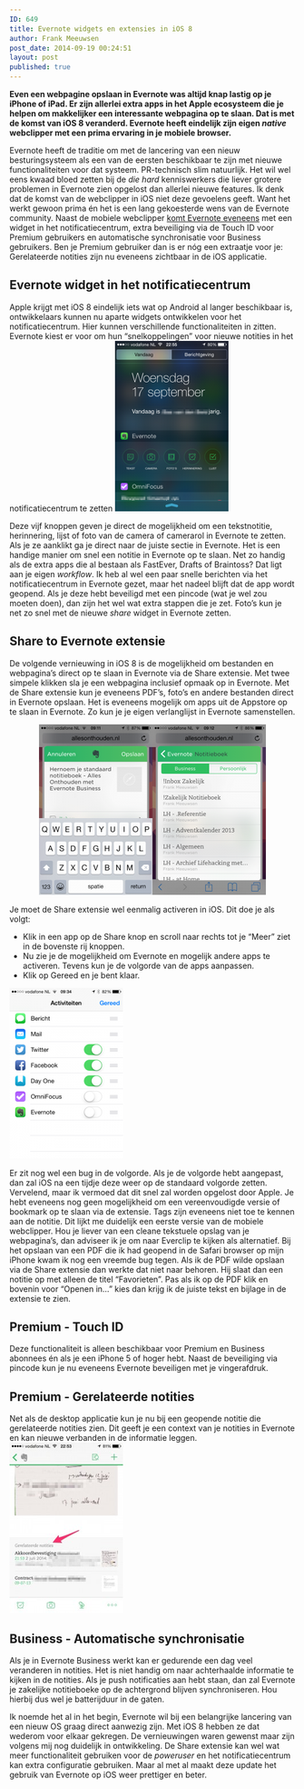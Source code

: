 ```yaml
---
ID: 649
title: Evernote widgets en extensies in iOS 8
author: Frank Meeuwsen
post_date: 2014-09-19 00:24:51
layout: post
published: true
---
```

<strong>Even een webpagine opslaan in Evernote was altijd knap lastig op je iPhone of iPad. Er zijn allerlei extra apps in het Apple ecosysteem die je helpen om makkelijker een interessante webpagina op te slaan. Dat is met de komst van iOS 8 veranderd. Evernote heeft eindelijk zijn eigen <em>native</em> webclipper met een prima ervaring in je mobiele browser.</strong>

<!--more-->

Evernote heeft de traditie om met de lancering van een nieuw besturingsysteem als een van de eersten beschikbaar te zijn met nieuwe functionaliteiten voor dat systeem. PR-technisch slim natuurlijk. Het wil wel eens kwaad bloed zetten bij de <em>die hard</em> kenniswerkers die liever grotere problemen in Evernote zien opgelost dan allerlei nieuwe features.
Ik denk dat de komst van de webclipper in iOS niet deze gevoelens geeft. Want het werkt gewoon prima én het is een lang gekoesterde wens van de Evernote community. Naast de mobiele webclipper <a href="http://blog.evernote.com/blog/2014/09/17/new-evernote-ios-8-web-clipping-quick-notes/">komt Evernote eveneens</a> met een widget in het notificatiecentrum, extra beveiliging via de Touch ID voor Premium gebruikers en automatische synchronisatie voor Business gebruikers. Ben je Premium gebruiker dan is er nóg een extraatje voor je: Gerelateerde notities zijn nu eveneens zichtbaar in de iOS applicatie.
<h2 id="evernotewidgetinhetnotificatiecentrum">Evernote widget in het notificatiecentrum</h2>
Apple krijgt met iOS 8 eindelijk iets wat op Android al langer beschikbaar is, ontwikkelaars kunnen nu aparte widgets ontwikkelen voor het notificatiecentrum. Hier kunnen verschillende functionaliteiten in zitten. Evernote kiest er voor om hun “snelkoppelingen” voor nieuwe notities in het notificatiecentrum te zetten

<img class="aligncenter size-medium wp-image-651" src="/images/2014/09/notificationcentre-200x300.png" alt="notificationcentre" width="200" height="300" />

Deze vijf knoppen geven je direct de mogelijkheid om een tekstnotitie, herinnering, lijst of foto van de camera of camerarol in Evernote te zetten. Als je ze aanklikt ga je direct naar de juiste sectie in Evernote. Het is een handige manier om snel een notitie in Evernote op te slaan. Net zo handig als de extra apps die al bestaan als FastEver, Drafts of Braintoss? Dat ligt aan je eigen <em>workflow</em>. Ik heb al wel een paar snelle berichten via het notificatiecentrum in Evernote gezet, maar het nadeel blijft dat de app wordt geopend. Als je deze hebt beveiligd met een pincode (wat je wel zou moeten doen), dan zijn het wel wat extra stappen die je zet. Foto’s kun je net zo snel met de nieuwe <em>share</em> widget in Evernote zetten.
<h2 id="sharetoevernoteextensie">Share to Evernote extensie</h2>
De volgende vernieuwing in iOS 8 is de mogelijkheid om bestanden en webpagina’s direct op te slaan in Evernote via de Share extensie. Met twee simpele klikken sla je een webpagina inclusief opmaak op in Evernote. Met de Share extensie kun je eveneens PDF’s, foto’s en andere bestanden direct in Evernote opslaan. Het is eveneens mogelijk om apps uit de Appstore op te slaan in Evernote. Zo kun je je eigen verlanglijst in Evernote samenstellen.
<p style="text-align: center;"><img class="alignnone wp-image-652 size-medium" src="/images/2014/09/Evernote-Camera-Roll-20140918-092309-200x300.png" alt="Evernote Camera Roll 20140918 092309" width="200" height="300" /><img class="alignnone wp-image-653 size-medium" src="/images/2014/09/Evernote-Camera-Roll-20140918-092311-200x300.png" alt="Evernote Camera Roll 20140918 092311" width="200" height="300" /></p>
Je moet de Share extensie wel eenmalig activeren in iOS. Dit doe je als volgt:
<ul>
	<li>Klik in een app op de Share knop en scroll naar rechts tot je “Meer” ziet in de bovenste rij knoppen.</li>
	<li>Nu zie je de mogelijkheid om Evernote en mogelijk andere apps te activeren. Tevens kun je de volgorde van de apps aanpassen.</li>
	<li>Klik op Gereed en je bent klaar.</li>
</ul>
<img class="aligncenter size-medium wp-image-656" src="/images/2014/09/SettingsiOS8extensie-200x300.png" alt="SettingsiOS8extensie" width="200" height="300" />

Er zit nog wel een bug in de volgorde. Als je de volgorde hebt aangepast, dan zal iOS na een tijdje deze weer op de standaard volgorde zetten. Vervelend, maar ik vermoed dat dit snel zal worden opgelost door Apple.
Je hebt eveneens nog geen mogelijkheid om een vereenvoudigde versie of bookmark op te slaan via de extensie. Tags zijn eveneens niet toe te kennen aan de notitie. Dit lijkt me duidelijk een eerste versie van de mobiele webclipper. Hou je liever van een cleane tekstuele opslag van je webpagina’s, dan adviseer ik je om naar Everclip te kijken als alternatief.
Bij het opslaan van een PDF die ik had geopend in de Safari browser op mijn iPhone kwam ik nog een vreemde bug tegen. Als ik de PDF wilde opslaan via de Share extensie dan werkte dat niet naar behoren. Hij slaat dan een notitie op met alleen de titel “Favorieten”. Pas als ik op de PDF klik en bovenin voor “Openen in…” kies dan krijg ik de juiste tekst en bijlage in de extensie te zien.
<h2 id="premium-touchid">Premium - Touch ID</h2>
Deze functionaliteit is alleen beschikbaar voor Premium en Business abonnees én als je een iPhone 5 of hoger hebt. Naast de beveiliging via pincode kun je nu eveneens Evernote beveiligen met je vingerafdruk.
<h2 id="premium-gerelateerdenotities">Premium - Gerelateerde notities</h2>
Net als de desktop applicatie kun je nu bij een geopende notitie die gerelateerde notities zien. Dit geeft je een context van je notities in Evernote en kan nieuwe verbanden in de informatie leggen.

<img class="aligncenter size-medium wp-image-650" src="/images/2014/09/related-200x300.jpg" alt="related" width="200" height="300" />
<h2 id="business-automatischesynchronisatie">Business - Automatische synchronisatie</h2>
Als je in Evernote Business werkt kan er gedurende een dag veel veranderen in notities. Het is niet handig om naar achterhaalde informatie te kijken in de notities. Als je push notificaties aan hebt staan, dan zal Evernote je zakelijke notitieboeke op de achtergrond blijven synchroniseren. Hou hierbij dus wel je batterijduur in de gaten.

Ik noemde het al in het begin, Evernote wil bij een belangrijke lancering van een nieuw OS graag direct aanwezig zijn. Met iOS 8 hebben ze dat wederom voor elkaar gekregen. De vernieuwingen waren gewenst maar zijn volgens mij nog duidelijk in ontwikkeling. De Share extensie kan wel wat meer functionaliteit gebruiken voor de <em>poweruser</em> en het notificatiecentrum kan extra configuratie gebruiken. Maar al met al maakt deze update het gebruik van Evernote op iOS weer prettiger en beter.
